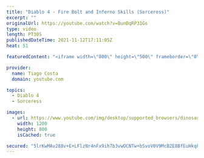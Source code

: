 ```yaml
---
title: "Diablo 4 - Fire Bolt and Inferno Skills (Sorceress)"
excerpt: ""
originalUrl: https://youtube.com/watch?v=BunDqRP31Gs
type: video
length: PT30S
publishedDateTime: 2021-11-12T17:11:05Z
heat: 51

featuredContent: "<iframe width=\"800\" height=\"500\" frameborder=\"0\" src=\"https://www.youtube.com/embed/BunDqRP31Gs\" allow=\"accelerometer; autoplay; encrypted-media; gyroscope; picture-in-picture\" allowfullscreen></iframe>"

provider:
  name: Tiago Costa
  domain: youtube.com

topics:
  - Diablo 4
  - Sorceress

images:
  - url: https://www.youtube.com/img/desktop/supported_browsers/dinosaur.png
    width: 1200
    height: 800
    isCached: true

secured: "5lrKwMAv288v+E+LFlzNr4nFx9ih7b3vwOCNTw+bSvoV0V9McB2E8BfEuHkqFPY0zE7uIBsfEfWBaRZi3Eopsf4Sv3ypF+hVEgISIxHIr1N7wUQrR+lR0kBY8brCJ+wNqPHw5o1hK3Naan/z+lds7Jc895nIf9iW5JvGsMe6u17PQVZizCmfCPz1BADQwm6Om7H0jUaA/A/NovUz8whLvCfIQC3Zy1C35KrGrhztRLocVs29MJP8TnZN7inpFy5PjO7oqtPzUWuPxNcYDARyEfllf5ivJ4xffDjaYsnGd3CyyyfSD3W/SRH8S9/JgAp7QbhQJ4vlndfkl+CAXTAB+vN6w76/19LYkDSa7d3sZQk5MvdkaQGGYGXoITaSpFM3rwAQqSdgBbiqHe/7YElShRtKkWtbFK5FtBNA2ibu+MM=;apUanpAB8QSOn4zECYy+sQ=="
---
```



